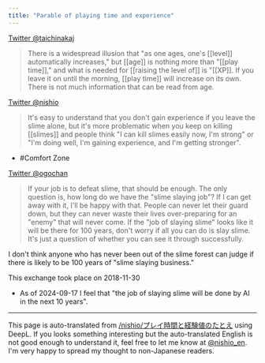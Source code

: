 ```yaml
---
title: "Parable of playing time and experience"
---
```


[Twitter @taichinakaj](https://twitter.com/taichinakaj/status/1068020687963533312)
> There is a widespread illusion that "as one ages, one's [[level]] automatically increases," but [[age]] is nothing more than "[[play time]]," and what is needed for [[raising the level of]] is "[[XP]]. If you leave it on until the morning, [[play time]] will increase on its own. There is not much information that can be read from age.

[Twitter @nishio](https://twitter.com/nishio/status/1068322283117113344)
> It's easy to understand that you don't gain experience if you leave the slime alone, but it's more problematic when you keep on killing [[slimes]] and people think "I can kill slimes easily now, I'm strong" or "I'm doing well, I'm gaining experience, and I'm getting stronger".
- #Comfort Zone

[Twitter @ogochan](https://twitter.com/ogochan/status/1068328671071608834)
>  If your job is to defeat slime, that should be enough.
>  The only question is, how long do we have the "slime slaying job"? If I can get away with it, I'll be happy with that.
>  People can never let their guard down, but they can never waste their lives over-preparing for an "enemy" that will never come.
>  If the "job of slaying slime" looks like it will be there for 100 years, don't worry if all you can do is slay slime. It's just a question of whether you can see it through successfully.

I don't think anyone who has never been out of the slime forest can judge if there is likely to be 100 years of "slime slaying business."

This exchange took place on 2018-11-30
- As of 2024-09-17 I feel that "the job of slaying slime will be done by AI in the next 10 years".

---
This page is auto-translated from [/nishio/プレイ時間と経験値のたとえ](https://scrapbox.io/nishio/プレイ時間と経験値のたとえ) using DeepL. If you looks something interesting but the auto-translated English is not good enough to understand it, feel free to let me know at [@nishio_en](https://twitter.com/nishio_en). I'm very happy to spread my thought to non-Japanese readers.